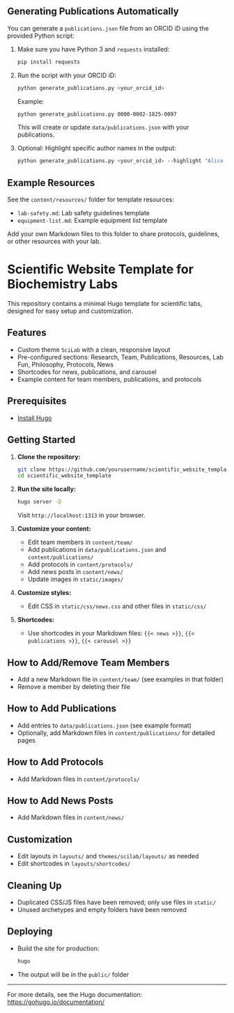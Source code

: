 ## Generating Publications Automatically

You can generate a `publications.json` file from an ORCID iD using the provided Python script:

1. Make sure you have Python 3 and `requests` installed:
   ```bash
   pip install requests
   ```

2. Run the script with your ORCID iD:
   ```bash
   python generate_publications.py <your_orcid_id>
   ```
   Example:
   ```bash
   python generate_publications.py 0000-0002-1825-0097
   ```
   This will create or update `data/publications.json` with your publications.

3. Optional: Highlight specific author names in the output:
   ```bash
   python generate_publications.py <your_orcid_id> --highlight "Alice Smith,Bob Johnson"
   ```

## Example Resources

See the `content/resources/` folder for template resources:

- `lab-safety.md`: Lab safety guidelines template
- `equipment-list.md`: Example equipment list template

Add your own Markdown files to this folder to share protocols, guidelines, or other resources with your lab.

# Scientific Website Template for Biochemistry Labs

This repository contains a minimal Hugo template for scientific labs, designed for easy setup and customization.

## Features

- Custom theme `SciLab` with a clean, responsive layout
- Pre-configured sections: Research, Team, Publications, Resources, Lab Fun, Philosophy, Protocols, News
- Shortcodes for news, publications, and carousel
- Example content for team members, publications, and protocols

## Prerequisites

- [Install Hugo](https://gohugo.io/getting-started/installing/)

## Getting Started

1. **Clone the repository:**
   ```bash
   git clone https://github.com/yourusername/scientific_website_template.git
   cd scientific_website_template
   ```

2. **Run the site locally:**
   ```bash
   hugo server -D
   ```
   Visit `http://localhost:1313` in your browser.

3. **Customize your content:**
   - Edit team members in `content/team/`
   - Add publications in `data/publications.json` and `content/publications/`
   - Add protocols in `content/protocols/`
   - Add news posts in `content/news/`
   - Update images in `static/images/`

4. **Customize styles:**
   - Edit CSS in `static/css/news.css` and other files in `static/css/`

5. **Shortcodes:**
   - Use shortcodes in your Markdown files: `{{< news >}}`, `{{< publications >}}`, `{{< carousel >}}`

## How to Add/Remove Team Members

- Add a new Markdown file in `content/team/` (see examples in that folder)
- Remove a member by deleting their file

## How to Add Publications

- Add entries to `data/publications.json` (see example format)
- Optionally, add Markdown files in `content/publications/` for detailed pages

## How to Add Protocols

- Add Markdown files in `content/protocols/`

## How to Add News Posts

- Add Markdown files in `content/news/`

## Customization

- Edit layouts in `layouts/` and `themes/scilab/layouts/` as needed
- Edit shortcodes in `layouts/shortcodes/`

## Cleaning Up

- Duplicated CSS/JS files have been removed; only use files in `static/`
- Unused archetypes and empty folders have been removed

## Deploying

- Build the site for production:
  ```bash
  hugo
  ```
- The output will be in the `public/` folder

---

For more details, see the Hugo documentation: https://gohugo.io/documentation/
